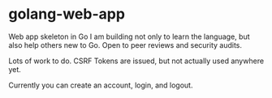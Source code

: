 # golang-web-app
Web app skeleton in Go I am building not only to learn the language, but also help others new to Go.  Open to peer reviews and security audits.

Lots of work to do.  CSRF Tokens are issued, but not actually used anywhere yet.

Currently you can create an account, login, and logout.
